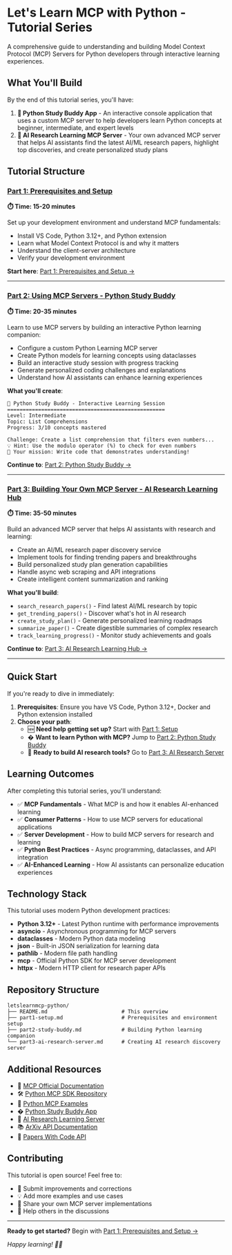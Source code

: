 # Let's Learn MCP with Python - Tutorial Series

A comprehensive guide to understanding and building Model Context Protocol (MCP) Servers for Python developers through interactive learning experiences.

## What You'll Build

By the end of this tutorial series, you'll have:

1. **🐍 Python Study Buddy App** - An interactive console application that uses a custom MCP server to help developers learn Python concepts at beginner, intermediate, and expert levels
2. **🧠 AI Research Learning MCP Server** - Your own advanced MCP server that helps AI assistants find the latest AI/ML research papers, highlight top discoveries, and create personalized study plans

## Tutorial Structure

### [Part 1: Prerequisites and Setup](part1-setup-python.md)
**⏱️ Time: 15-20 minutes**

Set up your development environment and understand MCP fundamentals:
- Install VS Code, Python 3.12+, and Python extension
- Learn what Model Context Protocol is and why it matters
- Understand the client-server architecture
- Verify your development environment

**Start here**: [Part 1: Prerequisites and Setup →](part1-setup-python.md)

---

### [Part 2: Using MCP Servers - Python Study Buddy](part2-study-buddy-python.md)
**⏱️ Time: 20-35 minutes**

Learn to use MCP servers by building an interactive Python learning companion:
- Configure a custom Python Learning MCP server
- Create Python models for learning concepts using dataclasses
- Build an interactive study session with progress tracking
- Generate personalized coding challenges and explanations
- Understand how AI assistants can enhance learning experiences

**What you'll create**:
```
🐍 Python Study Buddy - Interactive Learning Session
===================================================
Level: Intermediate
Topic: List Comprehensions
Progress: 3/10 concepts mastered

Challenge: Create a list comprehension that filters even numbers...
💡 Hint: Use the modulo operator (%) to check for even numbers
🎯 Your mission: Write code that demonstrates understanding!
```

**Continue to**: [Part 2: Python Study Buddy →](part2-study-buddy-python.md)

---

### [Part 3: Building Your Own MCP Server - AI Research Learning Hub](part3-ai-research-server-python.md)
**⏱️ Time: 35-50 minutes**

Build an advanced MCP server that helps AI assistants with research and learning:
- Create an AI/ML research paper discovery service
- Implement tools for finding trending papers and breakthroughs
- Build personalized study plan generation capabilities
- Handle async web scraping and API integrations
- Create intelligent content summarization and ranking

**What you'll build**:
- `search_research_papers()` - Find latest AI/ML research by topic
- `get_trending_papers()` - Discover what's hot in AI research
- `create_study_plan()` - Generate personalized learning roadmaps
- `summarize_paper()` - Create digestible summaries of complex research
- `track_learning_progress()` - Monitor study achievements and goals

**Continue to**: [Part 3: AI Research Learning Hub →](part3-ai-research-server-python.md)

---

## Quick Start

If you're ready to dive in immediately:

1. **Prerequisites**: Ensure you have VS Code, Python 3.12+, Docker and Python extension installed
2. **Choose your path**:
   - 🆕 **Need help getting set up?** Start with [Part 1: Setup](part1-setup-python.md)
   - � **Want to learn Python with MCP?** Jump to [Part 2: Python Study Buddy](part2-study-buddy-python.md)
   - 🧠 **Ready to build AI research tools?** Go to [Part 3: AI Research Server](part3-ai-research-server-python.md)

## Learning Outcomes

After completing this tutorial series, you'll understand:

- ✅ **MCP Fundamentals** - What MCP is and how it enables AI-enhanced learning
- ✅ **Consumer Patterns** - How to use MCP servers for educational applications
- ✅ **Server Development** - How to build MCP servers for research and learning
- ✅ **Python Best Practices** - Async programming, dataclasses, and API integration
- ✅ **AI-Enhanced Learning** - How AI assistants can personalize education experiences

## Technology Stack

This tutorial uses modern Python development practices:

- **Python 3.12+** - Latest Python runtime with performance improvements
- **asyncio** - Asynchronous programming for MCP servers
- **dataclasses** - Modern Python data modeling
- **json** - Built-in JSON serialization for learning data
- **pathlib** - Modern file path handling
- **mcp** - Official Python SDK for MCP server development
- **httpx** - Modern HTTP client for research paper APIs

## Repository Structure

```
letslearnmcp-python/
├── README.md                        # This overview
├── part1-setup.md                   # Prerequisites and environment setup
├── part2-study-buddy.md             # Building Python learning companion
└── part3-ai-research-server.md      # Creating AI research discovery server
```

## Additional Resources

- 📖 [MCP Official Documentation](https://modelcontextprotocol.io/)
- 🛠️ [Python MCP SDK Repository](https://github.com/modelcontextprotocol/python-sdk)
- 🐍 [Python MCP Examples](https://github.com/modelcontextprotocol/servers)
- � [Python Study Buddy App](https://github.com/jamesmontemagno/PythonStudyBuddyMCP)
- 🧠 [AI Research Learning Server](https://github.com/jamesmontemagno/AIResearchLearningMCP)
- 📚 [ArXiv API Documentation](https://arxiv.org/help/api/user-manual)
- 🔬 [Papers With Code API](https://paperswithcode.com/api/v1/docs/)

## Contributing

This tutorial is open source! Feel free to:
- 🐛 Submit improvements and corrections
- 💡 Add more examples and use cases
- 🤝 Share your own MCP server implementations
- 💬 Help others in the discussions

---

**Ready to get started?** Begin with [Part 1: Prerequisites and Setup →](part1-setup.md)

*Happy learning! 🐍🧠*
